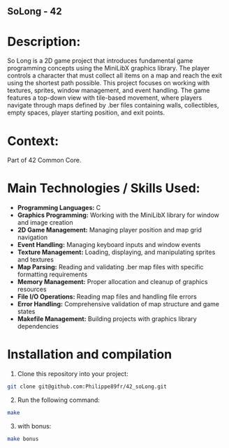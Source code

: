## SoLong - 42

# Description:
So Long is a 2D game project that introduces fundamental game programming concepts using the MiniLibX graphics library. The player controls a character that must collect all items on a map and reach the exit using the shortest path possible. This project focuses on working with textures, sprites, window management, and event handling. The game features a top-down view with tile-based movement, where players navigate through maps defined by .ber files containing walls, collectibles, empty spaces, player starting position, and exit points. 

# Context:
Part of 42 Common Core.

# Main Technologies / Skills Used:

- **Programming Languages:** C
- **Graphics Programming:** Working with the MiniLibX library for window and image creation  
- **2D Game Management:** Managing player position and map grid navigation
- **Event Handling:** Managing keyboard inputs and window events
- **Texture Management:** Loading, displaying, and manipulating sprites and textures
- **Map Parsing:** Reading and validating .ber map files with specific formatting requirements
- **Memory Management:** Proper allocation and cleanup of graphics resources
- **File I/O Operations:** Reading map files and handling file errors
- **Error Handling:** Comprehensive validation of map structure and game states
- **Makefile Management:** Building projects with graphics library dependencies

# Installation and compilation
1. Clone this repository into your project:
```bash
git clone git@github.com:Philippe89fr/42_soLong.git
```
2. Run the following command:
```bash
make
```
3. with bonus:
```bash
make bonus
```
